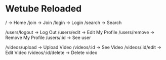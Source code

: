# Wetube Reloaded

<!-- rootRouter -->

/ -> Home
/join -> Join
/login -> Login
/search -> Search

<!-- userRouter -->

/users/logout -> Log Out
/users/edit -> Edit My Profile
/users/remove -> Remove My Profile
/users/:id -> See user

<!-- videoRouter -->

/videos/upload -> Upload Video
/videos/:id -> See Video
/videos/:id/edit -> Edit Video
/videos/:id/delete -> Delete video
